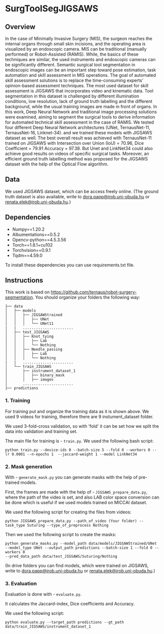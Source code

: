 # SurgToolSegJIGSAWS

## Overview
In the case of Minimally Invasive Surgery (MIS), the surgeon reaches the internal organs through small skin incisions, and the operating area is visualized by an endoscopic camera. MIS can be traditional (manually performed) or Robot-Assisted (RAMIS). While, the basics of these techniques are similar, the used instruments and endoscopic cameras can be significantly different. Semantic surgical tool segmentation in endoscopic images can be an important step toward pose estimation, task automation and skill assessment in MIS operations. The goal of automated skill assessment solutions is to replace the time-consuming experts’ opinion-based assessment techniques. The most used dataset for skill assessment is JIGSAWS that incorporates video and kinematic data. Tool segmentation in this dataset is challenged by different illumination conditions, low resolution, lack of ground truth labelling and the different background, while the usual training images are made in front of organs. In this work, Deep Neural Network and traditional image processing solutions were examined, aiming to segment the surgical tools to derive information for automated technical skill assessment in the case of RAMIS. We tested four different Deep Neural Network architectures (UNet, TernausNet-11, TernausNet-16, Linknet-34). and we trained these models with JIGSAWS dataset as well. The best overall result was achieved with TernausNet-11 trained on JIGSAWS with Intersection over Union (IoU) = 70.96, Dice Coefficient = 79.91 Accuracy = 97.38. But Unet and LinkNet34 could also achieve good results on videos of specific surgical tasks. Moreover, an efficient ground truth labelling method was proposed for the JIGSAWS dataset with the help of the Optical Flow algorithm.
## Data 
We used JIGSAWS dataset, which can be access freely online. (The ground truth dataset is also available, write to dora.papp@irob.uni-obuda.hu or renata.elek@irob.uni-obuda.hu.)
## Dependencies
  * Numpy==1.20.2  
  * Albumentations==0.5.2
  * Opencv-python==4.5.3.56   
  * Torch==1.8.1+cu102  
  * Torchvision==0.9.1    
  * Tqdm==4.59.0  
  
To install these dependencies you can use requirements.txt file.   
## Instructions
This work is based on https://github.com/ternaus/robot-surgery-segmentation.
You should organize your folders the following way:

    ├── data
    │   ├── models
    │   │   ├── JIGSAWStrained
    │   │   │   ├── UNet
    │   │   │   └── UNet11
    |   |   ....................... 
    │   ├── test_JIGSAWS
    │   │   ├── Knot_tying
    │   │   │   ├── Lab
    │   │   │   └── Nothing
    │   │   ├── Needle_passing
    │   │   │   ├── Lab
    │   │   │   └── Nothing
    |   |   ....................... 
    │   └── train_JIGSAWS
    │       ├── instrument_dataset_1
    │       │   ├── binary_mask
    │       │   ├── images
    │       .......................
    ├── predictions
### 1. Training
For training put and organize the training data as it is shown above. We used 9 videos for training, therefore there are 9 instument_dataset folder.

We used 3-fold-cross validation, so with 'fold' it can be set how we split the data into validation and training set.

The main file for training is  -  ``train.py``. We used the following bash script:
    
    python train.py --device-ids 0 --batch-size 5 --fold 0 --workers 0 --lr 0.0001 --n-epochs 1  --jaccard-weight 1 --model LinkNet34

### 2. Mask generation
With -  ``generate_mask.py`` you can generate masks with the help of pre-trained models. 

First, the frames are made with the help of  -  ``JIGSAWS_prepare_data.py``, where the path of the video is set, and also LAB color space conversion can be done which is useful if we used models trained on MICCAI dataset.

We used the following script for creating the files from videos:
    
    python JIGSAWS_prepare_data.py --path_of_video (Your folder) --task_type Suturing --type_of_preprocess Nothing
    
Then we used the following script to create the masks:

    python generate_masks.py --model_path data/models/JIGSAWStrained/UNet --model_type UNet --output_path predictions --batch-size 1 --fold 0 --workers 0
    --pred_data_path data/test_JIGSAWS/Suturing/Nothing
    
(In drive folders you can find models, which were trained on JIGSAWS, write to dora.papp@irob.uni-obuda.hu or renata.elek@irob.uni-obuda.hu.)
    
### 3. Evaluation
Evaluation is done with -  ``evaluate.py``.

It calculates the Jaccard-index, Dice coefficients and Accuracy.

We used the following script:

    python evaluate.py --target_path predictions --gt_path data/train_JIGSAWS/instrument_dataset_1
